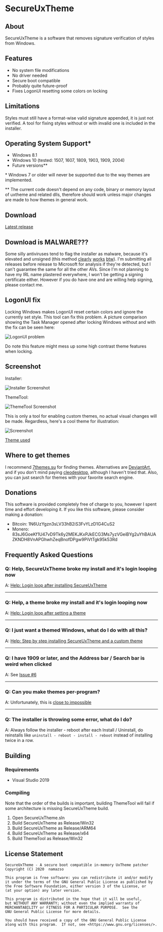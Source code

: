 # SecureUxTheme

## About

SecureUxTheme is a software that removes signature verification of styles from Windows.

## Features

* No system file modifications
* No driver needed
* Secure boot compatible
* Probably quite future-proof
* Fixes LogonUI resetting some colors on locking

## Limitations

Styles must still have a format-wise valid signature appended, it is just not verified. A tool for fixing styles without or with invalid one is included in the installer.

## Operating System Support\*

* Windows 8.1
* Windows 10 (tested: 1507, 1607, 1809, 1903, 1909, 2004)
* Future versions\*\*

\* Windows 7 or older will never be supported due to the way themes are implemented.

\*\* The current code doesn't depend on any code, binary or memory layout of uxtheme and related dlls, therefore should work unless major changes are made to how themes in general work.

## Download

[Latest release](https://github.com/namazso/SecureUxTheme/releases/latest/download/SecureUxTheme_setup.exe)

## Download is MALWARE???

Some silly antiviruses tend to flag the installer as malware, because it's elevated and unsigned (this method [clearly](https://www.securityweek.com/use-fake-code-signing-certificates-malware-surges) [works](https://www.zdnet.com/article/hackers-are-selling-legitimate-code-signing-certificates-to-evade-malware-detection/) [btw](http://signedmalware.org/)). I'm submitting all releases before release to Microsoft for analysis if they're detected, but I can't guarantee the same for all the other AVs. Since I'm not planning to have my IRL name plastered everywhere, I won't be getting a signing certificate either. However if you do have one and are willing help signing, please contact me.

## LogonUI fix

Locking Windows makes LogonUI reset certain colors and ignore the currently set style. This tool can fix this problem. A picture comparison showing the Task Manager opened after locking Windows without and with the fix can be seen here:

![LogonUI problem](resources/logonui_comparison.png)

Do note this feature might mess up some high contrast theme features when locking.

## Screenshot

Installer:

![Installer Screenshot](resources/screenshot_setup.png)

ThemeTool:

![ThemeTool Screenshot](resources/screenshot_themetool.png)

This is only a tool for enabling custom themes, no actual visual changes will be made.
Regardless, here's a cool theme for illustration:

![Screenshot](resources/screenshot.png)

[Theme used](https://7themes.su/load/windows_10_themes/temnye/10_pro_edition/34-1-0-1321)

## Where to get themes

I recommend [7themes.su](https://7themes.su/) for finding themes. Alternatives are [DeviantArt](https://www.deviantart.com/customization/skins/windows/win10/newest/?offset=0), and if you don't mind paying [cleodesktop](https://www.cleodesktop.com/), although I haven't tried that. Also, you can just search for themes with your favorite search engine.

## Donations

This software is provided completely free of charge to you, however I spent time and effort developing it. If you like this software, please consider making a donation:

* Bitcoin: 1N6UzYgzn3sLV33hB2iS3FvYLzD1G4CuS2
* Monero: 83sJ6GoeKf1U47vD9Tk6y2MEKJKxPJkECG3Ms7yzVGeiBYg2uYhBAUAZKNDH8VnAPGhwhZeqBnofDPgw9PiVtTgk95k53Rd

## Frequently Asked Questions

### **Q: Help, SecureUxTheme broke my install and it's login looping now**

A: [Help: Login loop after installing SecureUxTheme](https://github.com/namazso/SecureUxTheme/wiki/Help:-Login-loop-after-installing-SecureUxTheme)

---

### **Q: Help, a theme broke my install and it's login looping now**

A: [Help: Login loop after setting a theme](https://github.com/namazso/SecureUxTheme/wiki/Help:-Login-loop-after-setting-a-theme)

---

### **Q: I just want a themed Windows, what do I do with all this?**

A: [Help: Step by step installing SecureUxTheme and a custom theme](https://github.com/namazso/SecureUxTheme/wiki/Help:-Step-by-step-installing-SecureUxTheme-and-a-custom-theme)

---

### **Q: I have 1909 or later, and the Address bar / Search bar is weird when clicked**

A: See [Issue #6](https://github.com/namazso/SecureUxTheme/issues/6)

---

### **Q: Can you make themes per-program?**

A: Unfortunately, this is [close to impossible](https://github.com/namazso/SecureUxTheme/issues/9#issuecomment-611897882)

---

### **Q: The installer is throwing some error, what do I do?**

A: Always follow the installer - reboot after each Install / Uninstall, do reinstalls like `uninstall - reboot - install - reboot` instead of installing twice in a row.

## Building

### Requirements

* Visual Studio 2019

### Compiling

Note that the order of the builds is important, building ThemeTool will fail if some architecture is missing SecureUxTheme build.

1. Open SecureUxTheme.sln
2. Build SecureUxTheme as Release/Win32
3. Build SecureUxTheme as Release/ARM64
4. Build SecureUxTheme as Release/x64
5. Build ThemeTool as Release/Win32

## License Statement

	SecureUxTheme - A secure boot compatible in-memory UxTheme patcher
	Copyright (C) 2020  namazso
	
	This program is free software: you can redistribute it and/or modify
	it under the terms of the GNU General Public License as published by
	the Free Software Foundation, either version 3 of the License, or
	(at your option) any later version.
	
	This program is distributed in the hope that it will be useful,
	but WITHOUT ANY WARRANTY; without even the implied warranty of
	MERCHANTABILITY or FITNESS FOR A PARTICULAR PURPOSE.  See the
	GNU General Public License for more details.
	
	You should have received a copy of the GNU General Public License
	along with this program.  If not, see <https://www.gnu.org/licenses/>.
